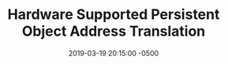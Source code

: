 ---
layout: paper-summary
title:  "Hardware Supported Persistent Object Address Translation"
date:   2019-03-19 20:15:00 -0500
categories: paper
paper_title: "Hardware Supported Persistent Object Address Translation"
paper_link: https://dl.acm.org/citation.cfm?id=3123981
paper_keyword: NVM; mmap; Virtual Memory
paper_year: MICRO 2017
rw_set: 
htm_cd: 
htm_cr: 
version_mgmt: 
---